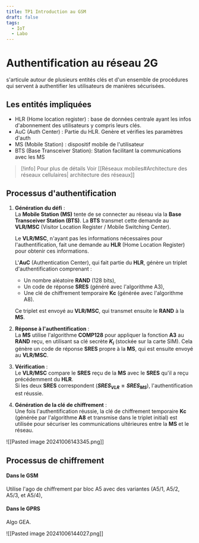 ```yaml
---
title: TP1 Introduction au GSM
draft: false
tags:
  - IoT
  - Labo
---
```


# Authentification au réseau 2G

s'articule autour de plusieurs entités clés et d'un ensemble de procédures qui servent à authentifier les utilisateurs de manières sécurisées.
## Les entités impliquées

- HLR (Home location register) : base de données centrale ayant les infos d'abonnement des utilisateurs y compris leurs clés.
- AuC (Auth Center) : Partie du HLR. Genère et vérifies les paramètres d'auth
- MS (Mobile Station) : dispositif mobile de l'utilisateur
- BTS (Base Transceiver Station): Station facilitant la communications avec les MS


> [!info] Pour plus de détails
> Voir [[Réseaux mobiles#Architecture des réseaux cellulaires| architecture des réseaux]]

## Processus d'authentification

1. **Génération du défi** :  
    La **Mobile Station (MS)** tente de se connecter au réseau via la **Base Transceiver Station (BTS)**. La **BTS** transmet cette demande au **VLR/MSC** (Visitor Location Register / Mobile Switching Center).  
    
    Le **VLR/MSC**, n'ayant pas les informations nécessaires pour l'authentification, fait une demande au **HLR** (Home Location Register) pour obtenir ces informations. 
     
    L'**AuC** (Authentication Center), qui fait partie du **HLR**, génère un triplet d'authentification comprenant :
    
    - Un nombre aléatoire **RAND** (128 bits),
    - Un code de réponse **SRES** (généré avec l'algorithme A3),
    - Une clé de chiffrement temporaire **Kc** (générée avec l'algorithme A8).
    
	Ce triplet est envoyé au **VLR/MSC**, qui transmet ensuite le **RAND** à la **MS**.
    
2. **Réponse à l'authentification** :  
	La **MS** utilise l'algorithme **COMP128** pour appliquer la fonction **A3** au **RAND** reçu, en utilisant sa clé secrète **$K_i$** (stockée sur la carte SIM). Cela génère un code de réponse **SRES** propre à la **MS**, qui est ensuite envoyé au **VLR/MSC**.
    
3. **Vérification** :  
	Le **VLR/MSC** compare le **SRES** reçu de la **MS** avec le **SRES** qu'il a reçu précédemment du **HLR**.  
    Si les deux **SRES** correspondent (**$SRES_{VLR} = SRES_{MS}$**), l'authentification est réussie.
    
4. **Génération de la clé de chiffrement** :  
    Une fois l'authentification réussie, la clé de chiffrement temporaire **Kc** (générée par l'algorithme **A8** et transmise dans le triplet initial) est utilisée pour sécuriser les communications ultérieures entre la **MS** et le réseau.

![[Pasted image 20241006143345.png]]

## Processus de chiffrement

#### Dans le GSM
Utilise l'ago de chiffrement par bloc A5 avec des variantes  (A5/1, A5/2, A5/3, et A5/4),

#### Dans le GPRS
Algo GEA. 

![[Pasted image 20241006144027.png]]